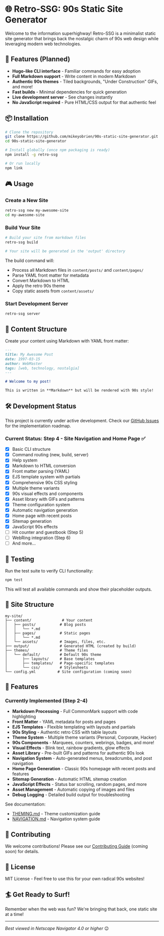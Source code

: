 # 🌐 Retro-SSG: 90s Static Site Generator

Welcome to the information superhighway! Retro-SSG is a minimalist static site generator that brings back the nostalgic charm of 90s web design while leveraging modern web technologies.

## 🚀 Features (Planned)

- **Hugo-like CLI interface** - Familiar commands for easy adoption
- **Full Markdown support** - Write content in modern Markdown
- **Authentic 90s themes** - Tiled backgrounds, "Under Construction" GIFs, and more!
- **Fast builds** - Minimal dependencies for quick generation
- **Live development server** - See changes instantly
- **No JavaScript required** - Pure HTML/CSS output for that authentic feel

## 📦 Installation

```bash
# Clone the repository
git clone https://github.com/mikeyobrien/90s-static-site-generator.git
cd 90s-static-site-generator

# Install globally (once npm packaging is ready)
npm install -g retro-ssg

# Or run locally
npm link
```

## 🎮 Usage

### Create a New Site
```bash
retro-ssg new my-awesome-site
cd my-awesome-site
```

### Build Your Site
```bash
# Build your site from markdown files
retro-ssg build

# Your site will be generated in the 'output' directory
```

The build command will:
- Process all Markdown files in `content/posts/` and `content/pages/`
- Parse YAML front matter for metadata
- Convert Markdown to HTML
- Apply the retro 90s theme
- Copy static assets from `content/assets/`

### Start Development Server
```bash
retro-ssg server
```

## 📝 Content Structure

Create your content using Markdown with YAML front matter:

```markdown
---
title: My Awesome Post
date: 1997-03-15
author: WebMaster
tags: [web, technology, nostalgia]
---

# Welcome to my post!

This is written in **Markdown** but will be rendered with 90s style!
```

## 🛠️ Development Status

This project is currently under active development. Check our [GitHub Issues](https://github.com/mikeyobrien/90s-static-site-generator/issues) for the implementation roadmap.

### Current Status: Step 4 - Site Navigation and Home Page ✅

- [x] Basic CLI structure
- [x] Command routing (new, build, server)
- [x] Help system
- [x] Markdown to HTML conversion
- [x] Front matter parsing (YAML)
- [x] EJS template system with partials
- [x] Comprehensive 90s CSS styling
- [x] Multiple theme variants
- [x] 90s visual effects and components
- [x] Asset library with GIFs and patterns
- [x] Theme configuration system
- [x] Automatic navigation generation
- [x] Home page with recent posts
- [x] Sitemap generation
- [x] JavaScript 90s effects
- [ ] Hit counter and guestbook (Step 5)
- [ ] WebRing integration (Step 6)
- [ ] And more...

## 🧪 Testing

Run the test suite to verify CLI functionality:

```bash
npm test
```

This will test all available commands and show their placeholder outputs.

## 🎨 Site Structure

```
my-site/
├── content/              # Your content
│   ├── posts/           # Blog posts
│   │   └── *.md
│   ├── pages/           # Static pages
│   │   └── *.md
│   └── assets/          # Images, files, etc.
├── output/              # Generated HTML (created by build)
├── themes/              # Theme files
│   └── default/         # Default 90s theme
│       ├── layouts/     # Base templates
│       ├── templates/   # Page-specific templates
│       └── css/         # Stylesheets
└── config.yml          # Site configuration (coming soon)
```

## 🌟 Features

### Currently Implemented (Step 2-4)
- **Markdown Processing** - Full CommonMark support with code highlighting
- **Front Matter** - YAML metadata for posts and pages
- **EJS Templates** - Flexible templating with layouts and partials
- **90s Styling** - Authentic retro CSS with table layouts
- **Theme System** - Multiple theme variants (Personal, Corporate, Hacker)
- **90s Components** - Marquees, counters, webrings, badges, and more!
- **Visual Effects** - Blink text, rainbow gradients, glow effects
- **Asset Library** - Pre-built GIFs and patterns for authentic 90s look
- **Navigation System** - Auto-generated menus, breadcrumbs, and post navigation
- **Home Page Generation** - Classic 90s homepage with recent posts and features
- **Sitemap Generation** - Automatic HTML sitemap creation
- **JavaScript Effects** - Status bar scrolling, random pages, and more
- **Asset Management** - Automatic copying of images and files
- **Debug Logging** - Detailed build output for troubleshooting

See documentation:
- [THEMING.md](docs/THEMING.md) - Theme customization guide
- [NAVIGATION.md](docs/NAVIGATION.md) - Navigation system guide

## 🤝 Contributing

We welcome contributions! Please see our [Contributing Guide](CONTRIBUTING.md) (coming soon) for details.

## 📜 License

MIT License - Feel free to use this for your own radical 90s websites!

## 🏄 Get Ready to Surf!

Remember when the web was fun? We're bringing that back, one static site at a time!

---

*Best viewed in Netscape Navigator 4.0 or higher* 😉